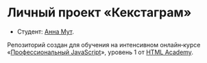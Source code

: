# Личный проект «Кекстаграм» 

* Студент: [Анна Мут](https://up.htmlacademy.ru/javascript/13/user/472443).



Репозиторий создан для обучения на интенсивном онлайн‑курсе «[Профессиональный JavaScript](https://htmlacademy.ru/intensive/javascript)», уровень 1 от [HTML Academy](https://htmlacademy.ru).

